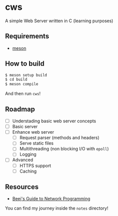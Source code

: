 # cws
A simple Web Server written in C (learning purposes)

## Requirements
- [meson](https://mesonbuild.com/index.html)

## How to build
```bash
$ meson setup build
$ cd build
$ meson compile
```
And then run `cws`!

## Roadmap
- [ ] Understading basic web server concepts
- [ ] Basic server
- [ ] Enhance web server
    - [ ] Request parser (methods and headers)
    - [ ] Serve static files
    - [ ] Multithreading (non blocking I/O with `epoll`)
    - [ ] Logging
- [ ] Advanced
    - [ ] HTTPS support
    - [ ] Caching

## Resources
- [Beej's Guide to Network Programming](https://beej.us/guide/bgnet/)

You can find my journey inside the `notes` directory!
